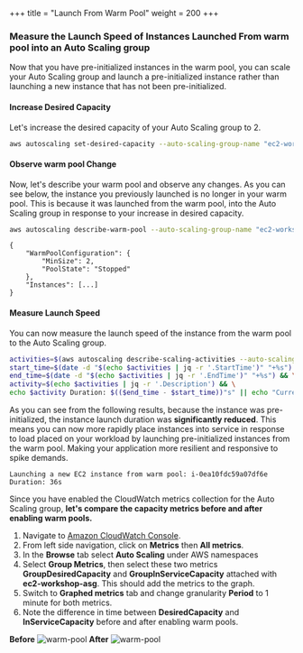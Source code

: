 +++
title = "Launch From Warm Pool"
weight = 200
+++

### Measure the Launch Speed of Instances Launched From warm pool into an Auto Scaling group

Now that you have pre-initialized instances in the warm pool, you can scale your Auto Scaling group and launch a pre-initialized instance rather than launching a new instance that has not been pre-initialized.

#### Increase Desired Capacity

Let's increase the desired capacity of your Auto Scaling group to 2.

```bash
aws autoscaling set-desired-capacity --auto-scaling-group-name "ec2-workshop-asg" --desired-capacity 2
```

#### Observe warm pool Change

Now, let's describe your warm pool and observe any changes. As you can see below, the instance you previously launched is no longer in your warm pool. This is because it was launched from the warm pool, into the Auto Scaling group in response to your increase in desired capacity.

```bash
aws autoscaling describe-warm-pool --auto-scaling-group-name "ec2-workshop-asg"
```

```
{
    "WarmPoolConfiguration": {
        "MinSize": 2,
        "PoolState": "Stopped"
    },
    "Instances": [...]
}
```

#### Measure Launch Speed

You can now measure the launch speed of the instance from the warm pool to the Auto Scaling group.

```bash
activities=$(aws autoscaling describe-scaling-activities --auto-scaling-group-name "ec2-workshop-asg" | jq -r '.Activities[0]') && \
start_time=$(date -d "$(echo $activities | jq -r '.StartTime')" "+%s") && \
end_time=$(date -d "$(echo $activities | jq -r '.EndTime')" "+%s") && \
activity=$(echo $activities | jq -r '.Description') && \
echo $activity Duration: $(($end_time - $start_time))"s" || echo "Current activity is still in progress.."
```

As you can see from the following results, because the instance was pre-initialized, the instance launch duration was **significantly reduced**. This means you can now more rapidly place instances into service in response to load placed on your workload by launching pre-initialized instances from the warm pool. Making your application more resilient and responsive to spike demands.

```
Launching a new EC2 instance from warm pool: i-0ea10fdc59a07df6e Duration: 36s
```

Since you have enabled the CloudWatch metrics collection for the Auto Scaling group, **let's compare the capacity metrics before and after enabling warm pools.**

1. Navigate to [Amazon CloudWatch Console](https://console.aws.amazon.com/cloudwatch).
2. From left side navigation, click on **Metrics** then **All metrics**.
3. In the **Browse** tab select **Auto Scaling** under AWS namespaces
4. Select **Group Metrics**, then select these two metrics **GroupDesiredCapacity** and **GroupInServiceCapacity** attached with **ec2-workshop-asg**. This should add the metrics to the graph.
5. Switch to **Graphed metrics** tab and change granularity **Period** to 1 minute for both metrics.
6. Note the difference in time between **DesiredCapacity** and **InServiceCapacity** before and after enabling warm pools.

**Before**
![warm-pool](/images/efficient-and-resilient-ec2-auto-scaling/warm-pool-before.png)
**After**
![warm-pool](/images/efficient-and-resilient-ec2-auto-scaling/warm-pool-after.png)